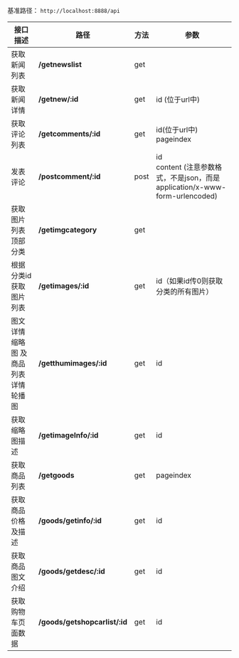 基准路径： `http://localhost:8888/api`

| 接口描述                             | 路径                          | 方法 | 参数                                                         |
| ------------------------------------ | ----------------------------- | ---- | ------------------------------------------------------------ |
| 获取新闻列表                         | **/getnewslist**              | get  |                                                              |
| 获取新闻详情                         | **/getnew/:id**               | get  | id (位于url中)                                               |
| 获取评论列表                         | **/getcomments/:id**          | get  | id(位于url中)<br />pageindex                                 |
| 发表评论                             | **/postcomment/:id**          | post | id<br />content  (注意参数格式，不是json，而是application/x-www-form-urlencoded) |
| 获取图片列表顶部分类                 | **/getimgcategory**           | get  |                                                              |
| 根据分类id获取图片列表               | **/getimages/:id**            | get  | id（如果id传0则获取分类的所有图片）                          |
| 图文详情缩略图 及 商品列表详情轮播图 | **/getthumimages/:id**        | get  | id                                                           |
| 获取缩略图描述                       | **/getimageInfo/:id**         | get  | id                                                           |
| 获取商品列表                         | **/getgoods**                 | get  | pageindex                                                    |
| 获取商品价格及描述                   | **/goods/getinfo/:id**        | get  | id                                                           |
| 获取商品图文介绍                     | **/goods/getdesc/:id**        | get  | id                                                           |
| 获取购物车页面数据                   | **/goods/getshopcarlist/:id** | get  | id                                                           |

